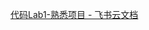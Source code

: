 [‌‬﻿﻿⁠‍‍‌‍‌⁠‍‍‬‍⁠﻿﻿‬﻿‍‬‍‍‍‌‬⁠⁠代码Lab1-熟悉项目 - 飞书云文档](https://nqq5jc94uf.feishu.cn/docx/Mtt0dysaVozfipx7ykZc1545nOe)